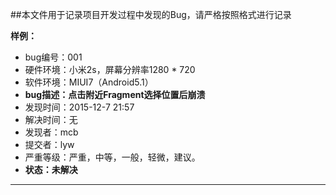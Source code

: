 ##本文件用于记录项目开发过程中发现的Bug，请严格按照格式进行记录

**样例：**

* bug编号：001
* 硬件环境：小米2s，屏幕分辨率1280 * 720
* 软件环境：MIUI7（Android5.1）
* **bug描述：点击附近Fragment选择位置后崩溃**
* 发现时间：2015-12-7 21:57
* 解决时间：无
* 发现者：mcb
* 提交者：lyw
* 严重等级：严重，中等，一般，轻微，建议。
* **状态：未解决**

---

